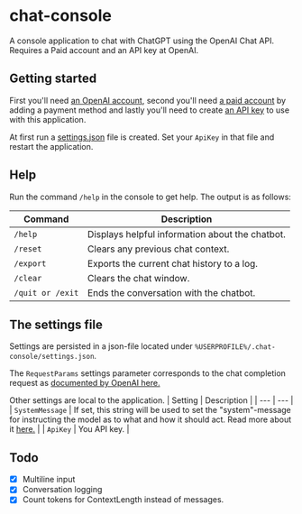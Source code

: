 # chat-console
A console application to chat with ChatGPT using the OpenAI Chat API. Requires a Paid account and an API key at OpenAI.


## Getting started
First you'll need [an OpenAI account](https://platform.openai.com/signup), second you'll need [a paid account](https://platform.openai.com/account/billing/payment-methods) by adding a payment method and lastly you'll need to create [an API key](https://platform.openai.com/account/api-keys) to use with this application.

At first run a [settings.json](https://github.com/bdoner/chat-console/blob/master/README.md#the-settings-file) file is created. Set your `ApiKey` in that file and restart the application.

## Help
Run the command `/help` in the console to get help. The output is as follows:

 Command | Description |
| --- | --- |
| `/help` | Displays helpful information about the chatbot. |
| `/reset` | Clears any previous chat context. |
| `/export` | Exports the current chat history to a log. |
| `/clear` | Clears the chat window. |
| `/quit or /exit` | Ends the conversation with the chatbot. |

## The settings file
Settings are persisted in a json-file located under `%USERPROFILE%/.chat-console/settings.json`.

The `RequestParams` settings parameter corresponds to the chat completion request as [documented by OpenAI here.](https://platform.openai.com/docs/api-reference/chat/create#chat/create)

Other settings are local to the application.
| Setting | Description |
| --- | --- |
| `SystemMessage` | If set, this string will be used to set the "system"-message for instructing the model as to what and how it should act. Read more about it [here.](https://platform.openai.com/docs/guides/chat/introduction) |
| `ApiKey` | You API key. |

## Todo
- [x] Multiline input
- [x] Conversation logging
- [x] Count tokens for ContextLength instead of messages.
